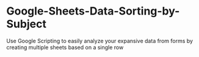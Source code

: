 # Google-Sheets-Data-Sorting-by-Subject
Use Google Scripting to easily analyze your expansive data from forms by creating multiple sheets based on a single row
